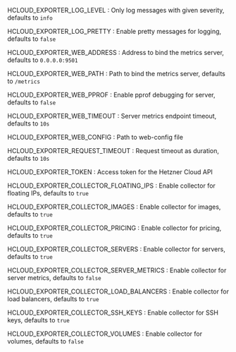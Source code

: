 HCLOUD_EXPORTER_LOG_LEVEL
: Only log messages with given severity, defaults to `info`

HCLOUD_EXPORTER_LOG_PRETTY
: Enable pretty messages for logging, defaults to `false`

HCLOUD_EXPORTER_WEB_ADDRESS
: Address to bind the metrics server, defaults to `0.0.0.0:9501`

HCLOUD_EXPORTER_WEB_PATH
: Path to bind the metrics server, defaults to `/metrics`

HCLOUD_EXPORTER_WEB_PPROF
: Enable pprof debugging for server, defaults to `false`

HCLOUD_EXPORTER_WEB_TIMEOUT
: Server metrics endpoint timeout, defaults to `10s`

HCLOUD_EXPORTER_WEB_CONFIG
: Path to web-config file

HCLOUD_EXPORTER_REQUEST_TIMEOUT
: Request timeout as duration, defaults to `10s`

HCLOUD_EXPORTER_TOKEN
: Access token for the Hetzner Cloud API

HCLOUD_EXPORTER_COLLECTOR_FLOATING_IPS
: Enable collector for floating IPs, defaults to `true`

HCLOUD_EXPORTER_COLLECTOR_IMAGES
: Enable collector for images, defaults to `true`

HCLOUD_EXPORTER_COLLECTOR_PRICING
: Enable collector for pricing, defaults to `true`

HCLOUD_EXPORTER_COLLECTOR_SERVERS
: Enable collector for servers, defaults to `true`

HCLOUD_EXPORTER_COLLECTOR_SERVER_METRICS
: Enable collector for server metrics, defaults to `false`

HCLOUD_EXPORTER_COLLECTOR_LOAD_BALANCERS
: Enable collector for load balancers, defaults to `true`

HCLOUD_EXPORTER_COLLECTOR_SSH_KEYS
: Enable collector for SSH keys, defaults to `true`

HCLOUD_EXPORTER_COLLECTOR_VOLUMES
: Enable collector for volumes, defaults to `false`

